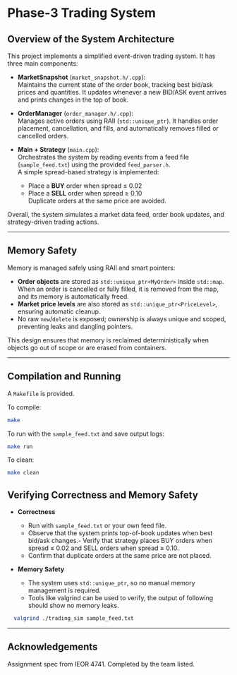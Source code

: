 # Phase-3 Trading System

## Overview of the System Architecture
This project implements a simplified event-driven trading system. It has three main components:

- **MarketSnapshot** (`market_snapshot.h/.cpp`):  
  Maintains the current state of the order book, tracking best bid/ask prices and quantities. It updates whenever a new BID/ASK event arrives and prints changes in the top of book.

- **OrderManager** (`order_manager.h/.cpp`):  
  Manages active orders using RAII (`std::unique_ptr`). It handles order placement, cancellation, and fills, and automatically removes filled or cancelled orders.

- **Main + Strategy** (`main.cpp`):  
  Orchestrates the system by reading events from a feed file (`sample_feed.txt`) using the provided `feed_parser.h`.  
  A simple spread-based strategy is implemented:  
  - Place a **BUY** order when spread ≤ 0.02  
  - Place a **SELL** order when spread ≥ 0.10  
  Duplicate orders at the same price are avoided.

Overall, the system simulates a market data feed, order book updates, and strategy-driven trading actions.

---

## Memory Safety
Memory is managed safely using RAII and smart pointers:
- **Order objects** are stored as `std::unique_ptr<MyOrder>` inside `std::map`.  
  When an order is cancelled or fully filled, it is removed from the map, and its memory is automatically freed.  
- **Market price levels** are also stored as `std::unique_ptr<PriceLevel>`, ensuring automatic cleanup.  
- No raw `new`/`delete` is exposed; ownership is always unique and scoped, preventing leaks and dangling pointers.

This design ensures that memory is reclaimed deterministically when objects go out of scope or are erased from containers.

---

## Compilation and Running
A `Makefile` is provided.

To compile:
```bash
make
```

To run with the `sample_feed.txt` and save output logs:
```bash
make run
```

To clean:
```bash
make clean
```

## Verifying Correctness and Memory Safety
- **Correctness**
  - Run with `sample_feed.txt` or your own feed file.
  - Observe that the system prints top-of-book updates when best bid/ask changes.- Verify that strategy places BUY orders when spread ≤ 0.02 and SELL orders when spread ≥ 0.10.
  - Confirm that duplicate orders at the same price are not placed.

- **Memory Safety**
  - The system uses `std::unique_ptr`, so no manual memory management is required.
  - Tools like valgrind can be used to verify, the output of following should show no memory leaks.
```bash
  valgrind ./trading_sim sample_feed.txt
```

---

## Acknowledgements
Assignment spec from IEOR 4741. Completed by the team listed.
